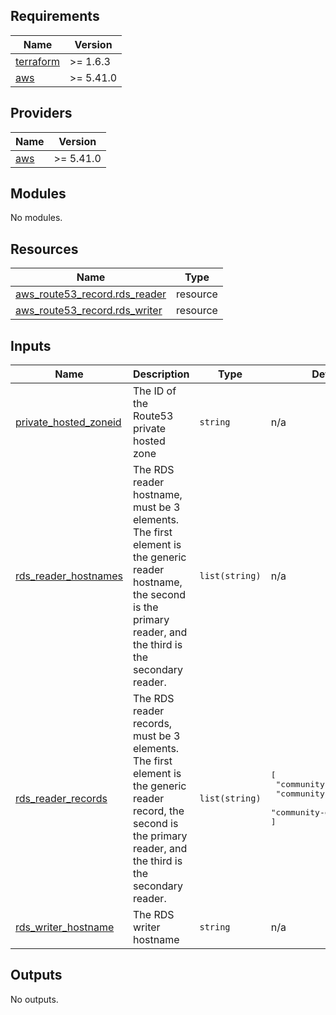 ## Requirements

| Name | Version |
|------|---------|
| <a name="requirement_terraform"></a> [terraform](#requirement\_terraform) | >= 1.6.3 |
| <a name="requirement_aws"></a> [aws](#requirement\_aws) | >= 5.41.0 |

## Providers

| Name | Version |
|------|---------|
| <a name="provider_aws"></a> [aws](#provider\_aws) | >= 5.41.0 |

## Modules

No modules.

## Resources

| Name | Type |
|------|------|
| [aws_route53_record.rds_reader](https://registry.terraform.io/providers/hashicorp/aws/latest/docs/resources/route53_record) | resource |
| [aws_route53_record.rds_writer](https://registry.terraform.io/providers/hashicorp/aws/latest/docs/resources/route53_record) | resource |

## Inputs

| Name | Description | Type | Default | Required |
|------|-------------|------|---------|:--------:|
| <a name="input_private_hosted_zoneid"></a> [private\_hosted\_zoneid](#input\_private\_hosted\_zoneid) | The ID of the Route53 private hosted zone | `string` | n/a | yes |
| <a name="input_rds_reader_hostnames"></a> [rds\_reader\_hostnames](#input\_rds\_reader\_hostnames) | The RDS reader hostname, must be 3 elements. The first element is the generic reader hostname, the second is the primary reader, and the third is the secondary reader. | `list(string)` | n/a | yes |
| <a name="input_rds_reader_records"></a> [rds\_reader\_records](#input\_rds\_reader\_records) | The RDS reader records, must be 3 elements. The first element is the generic reader record, the second is the primary reader, and the third is the secondary reader. | `list(string)` | <pre>[<br/>  "community-db-ro",<br/>  "community-db-reader1",<br/>  "community-db-reader2"<br/>]</pre> | no |
| <a name="input_rds_writer_hostname"></a> [rds\_writer\_hostname](#input\_rds\_writer\_hostname) | The RDS writer hostname | `string` | n/a | yes |

## Outputs

No outputs.
